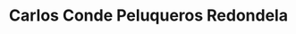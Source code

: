 ---
title: "Carlos Conde Peluqueros Redondela"
url: /redondela/carlos-conde-peluqueros-redondela/
shop: peluquería
---